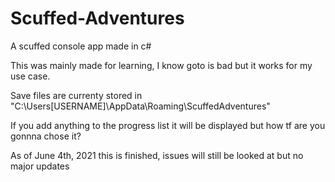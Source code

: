 # Scuffed-Adventures
A scuffed console app made in c#

This was mainly made for learning, I know goto is bad but it works for my use case.

Save files are currenty stored in "C:\Users\[USERNAME]\AppData\Roaming\ScuffedAdventures"

If you add anything to the progress list it will be displayed but how tf are you gonnna chose it?

As of June 4th, 2021 this is finished, issues will still be looked at but no major updates
